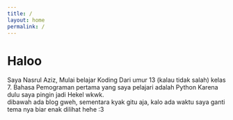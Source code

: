```yaml
---
title: /
layout: home
permalink: /
---
```


# Haloo
Saya Nasrul Aziz, Mulai belajar Koding Dari umur 13 (kalau tidak salah) kelas 7.
Bahasa Pemograman pertama yang saya pelajari adalah Python Karena dulu saya pingin jadi Hekel wkwk.<br>
dibawah ada blog gweh, sementara kyak gitu aja, kalo ada waktu saya ganti tema nya biar enak dilihat hehe :3
